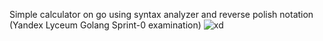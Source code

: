 Simple calculator on go using syntax analyzer and reverse polish notation
(Yandex Lyceum Golang Sprint-0 examination)
![xd](https://sun6-21.userapi.com/impg/zSmyjLf4dEl_DfSz1Qq_UlzNbNC1dkEdQ-BfsA/hPbfoCf2pu4.jpg?size=541x604&quality=95&sign=1c9efba9db0f8bf8ba27e8c22b8f9036&c_uniq_tag=0d7xmkZ6I3fWxeg_zvAE1V4WUM1ndZpQ_mesy7Q5D3Y&type=album)
